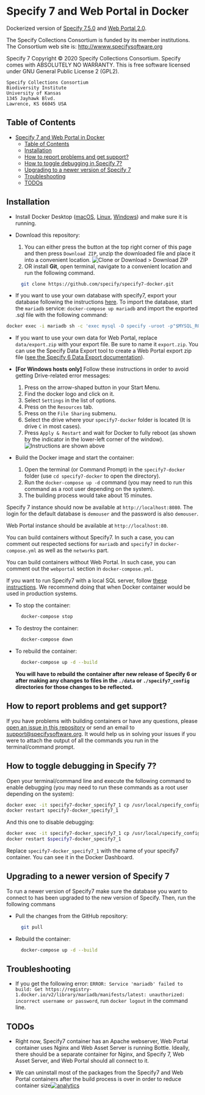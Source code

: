 Specify 7 and Web Portal in Docker
=========

Dockerized version of [Specify 7.5.0](https://github.com/specify/specify7) and [Web Portal 2.0](https://github.com/specify/webportal-installer).

The Specify Collections Consortium is funded by its member
institutions. The Consortium web site is:
http://wwww.specifysoftware.org

Specify 7 Copyright © 2020 Specify Collections Consortium. Specify
comes with ABSOLUTELY NO WARRANTY.  This is free software licensed
under GNU General Public License 2 (GPL2).

    Specify Collections Consortium
    Biodiversity Institute
    University of Kansas
    1345 Jayhawk Blvd.
    Lawrence, KS 66045 USA

## Table of Contents

   * [Specify 7 and Web Portal in Docker](#specify-7-and-web-portal-in-docker)
      * [Table of Contents](#table-of-contents)
      * [Installation](#installation)
      * [How to report problems and get support?](#how-to-report-problems-and-get-support)
      * [How to toggle debugging in Specify 7?](#how-to-toggle-debugging-in-specify-7)
      * [Upgrading to a newer version of Specify 7](#upgrading-to-a-newer-version-of-specify-7)
      * [Troubleshooting](#troubleshooting)
      * [TODOs](#todos)

## Installation

* Install Docker Desktop ([macOS](https://hub.docker.com/editions/community/docker-ce-desktop-mac/), [Linux](https://docs.docker.com/engine/install/ubuntu/), [Windows](https://hub.docker.com/editions/community/docker-ce-desktop-windows/)) and make sure it is running.

* Download this repository:
  1. You can either press the button at the top right corner of this page and then press `Download ZIP`, unzip the downloaded file and place it into a convenient location.
  ![Clone or Download > Download ZIP](https://update.specifysoftware.org/docker/src/download_link.png)
  2. OR install **Git**, open terminal, navigate to a convenient location and run the following command.
  ```bash
    git clone https://github.com/specify/specify7-docker.git
  ```

* If you want to use your own database with specify7, export your database following the instructions [here](https://update.specifysoftware.org/docker/src/Backup_Specify_Database.pdf). To import the database, start the `mariadb` service: `docker-compose up mariadb` and import the exported .sql file with the following command:

```bash
docker exec -i mariadb sh -c 'exec mysql -D specify -uroot -p"$MYSQL_ROOT_PASSWORD"' < path/to/database/database.sql
```

* If you want to use your own data for Web Portal, replace `data/export.zip` with your export file. Be sure to name it `export.zip`. You can use the Specify Data Export tool to create a Web Portal export zip file ([see the Specify 6 Data Export documentation](https://www.specifysoftware.org/wp-content/uploads/2017/03/Using-the-Specify-Web-Portal.pdf)).

* **[For Windows hosts only]** Follow these instructions in order to avoid getting Drive-related error messages:
  1. Press on the arrow-shaped button in your Start Menu.
  2. Find the docker logo and click on it.
  3. Select `Settings` in the list of options.
  4. Press on the `Resources` tab.
  5. Press on the `File Sharing` submenu.
  6. Select the drive where your `specify7-docker` folder is located (It is drive `C` in most cases).
  7. Press `Apply & Restart` and wait for Docker to fully reboot (as shown by the indicator in the lower-left corner of the window).
  ![Instructions are shown above](https://update.specifysoftware.org/docker/src/docker_settings.png "Follow these instructions in order to avoid getting Drive-related error messages")

* Build the Docker image and start the container:
  1. Open the terminal (or Command Prompt) in the `specify7-docker` folder (use `cd specify7-docker` to open the directory).
  2. Run the `docker-compose up -d` command (you may need to run this command as a root user depending on the system).
  3. The building process would take about 15 minutes.

Specify 7 instance should now be available at `http://localhost:8080`. The login for the default database is `demouser` and the password is also `demouser`.

Web Portal instance should be available at `http://localhost:80`.

You can build containers without Specify7. In such a case, you can comment out respected sections for `mariadb` and `specify7` in `docker-compose.yml` as well as the `networks` part.

You can build containers without Web Portal. In such case, you can comment out the `webportal` section in `docker-compose.yml`.

If you want to run Specify7 with a local SQL server, follow [these instructions](https://github.com/specify/specify7-docker/tree/sp7_only). We recommend doing that when Docker container would be used in production systems.

* To stop the container:
  ```bash
    docker-compose stop
  ```
* To destroy the container:
  ```bash
    docker-compose down
  ```
* To rebuild the container:
  ```bash
    docker-compose up -d --build
  ```
  **You will have to rebuild the container after new release of Specify 6 or after making any changes to files in the `./data` or `./specify7_config` directories for those changes to be reflected.**

## How to report problems and get support?
If you have problems with building containers or have any questions, please [open an issue in this repository](https://github.com/specify/specify7-docker/issues/new) or send an email to [support@specifysoftware.org](mailto:support@specifysoftware.org). It would help us in solving your issues if you were to attach the output of all the commands you run in the terminal/command prompt.

## How to toggle debugging in Specify 7?
Open your terminal/command line and execute the following command to enable debugging (you may need to run these commands as a root user depending on the system):
```bash
docker exec -it specify7-docker_specify7_1 cp /usr/local/specify_config/enable_debug.py /usr/local/specify7/specifyweb/settings/debug.py
docker restart specify7-docker_specify7_1
```
And this one to disable debugging:
```bash
docker exec -it specify7-docker_specify7_1 cp /usr/local/specify_config/disable_debug.py /usr/local/specify7/specifyweb/settings/debug.py
docker restart $specify7-docker_specify7_1
```
Replace `specify7-docker_specify7_1` with the name of your specify7 container. You can see it in the Docker Dashboard.

## Upgrading to a newer version of Specify 7
To run a newer version of Specify7 make sure the database you want to connect to has been upgraded to the new version of Specify. Then, run the following commans

* Pull the changes from the GitHub repository:

  ```bash
    git pull
  ```

* Rebuild the container:

  ```bash
    docker-compose up -d --build
  ```

## Troubleshooting

* If you get the following error: `ERROR: Service 'mariadb' failed to build: Get https://registry-1.docker.io/v2/library/mariadb/manifests/latest: unauthorized: incorrect username or password`, run `docker logout` in the command line.

## TODOs

* Right now, Specify7 container has an Apache webserver, Web Portal container uses Nginx and Web Asset Server is running Bottle. Ideally, there should be a separate container for Nginx, and Specify 7, Web Asset Server, and Web Portal should all connect to it.

* We can uninstall most of the packages from the Specify7 and Web Portal containers after the build process is over in order to reduce container size[![analytics](http://www.google-analytics.com/collect?v=1&t=pageview&dl=https%3A%2F%2Fgithub.com%2Fspecify%2Fspecify7-docker&uid=readme&tid=UA-169822764-6)]()
